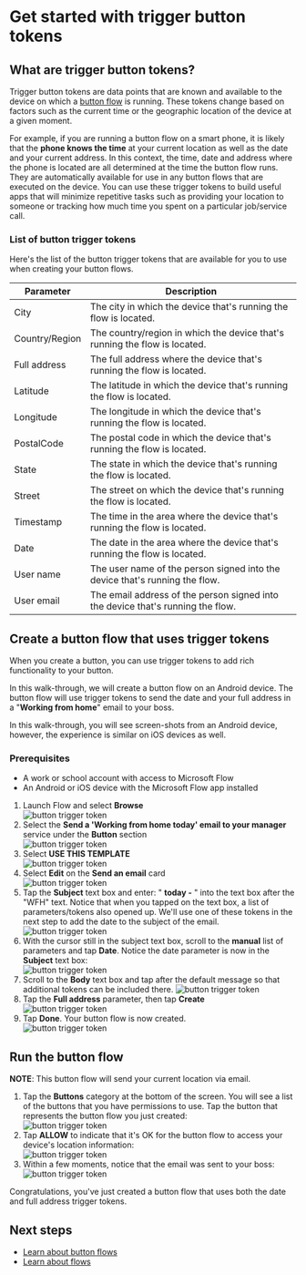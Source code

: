 <properties
    pageTitle="Button trigger tokens for Microsoft button flows | Microsoft Flow"
    description="Introduction to button trigger tokens for Microsoft button flows."
    services=""
    suite="flow"
    documentationCenter="na"
    authors="msftman"
    manager="anneta"
    editor=""
    tags=""/>

<tags
   ms.service="flow"
   ms.devlang="na"
   ms.topic="article"
   ms.tgt_pltfrm="na"
   ms.workload="na"
   ms.date="12/12/2016"
   ms.author="deonhe"/>

# Get started with trigger button tokens


## What are trigger button tokens?
Trigger button tokens are data points that are known and available to the device on which a [button flow](./introduction-to-button-flows.md) is running. These tokens change based on factors such as the current time or the geographic location of the device at a given moment.  

For example, if you are running a button flow on a smart phone, it is likely that the **phone knows the time** at your current location as well as the date and your current address. In this context, the time, date and address where the phone is located are all determined at the time the button flow runs. They are automatically available for use in any button flows that are executed on the device. You can use these trigger tokens to build useful apps that will minimize repetitive tasks such as providing your location to someone or tracking how much time you spent on a particular job/service call.

### List of button trigger tokens
Here's the list of the button trigger tokens that are available for you to use when creating your button flows.

Parameter| Description
---------|------------
City| The city in which the device that's running the flow is located.
Country/Region|The country/region in which the device that's running the flow is located.
Full address|The full address where the device that's running the flow is located.
Latitude|The latitude in which the device that's running the flow is located.
Longitude|The longitude in which the device that's running the flow is located.
PostalCode|The postal code in which the device that's running the flow is located.
State|The state in which the device that's running the flow is located.
Street|The street on which the device that's running the flow is located.
Timestamp|The time in the area where the device that's running the flow is located.
Date|The date in the area where the device that's running the flow is located.
User name|The user name of the person signed into the device that's running the flow.
User email|The email address of the person signed into the device that's running the flow.


## Create a button flow that uses trigger tokens
When you create a button, you can use trigger tokens to add rich functionality to your button. 

In this walk-through, we will create a button flow on an Android device. The button flow will use trigger tokens to send the date and your full address in a "**Working from home**" email to your boss.  

In this walk-through, you will see screen-shots from an Android device, however, the experience is similar on iOS devices as well.

### Prerequisites 

- A work or school account with access to Microsoft Flow  
- An Android or iOS device with the Microsoft Flow app installed

1. Launch Flow and select **Browse**   
![button trigger token](./media/introduction-to-button-trigger-tokens/1.png)  
1. Select the **Send a 'Working from home today' email to your manager** service under the **Button** section   
![button trigger token](./media/introduction-to-button-trigger-tokens/2.png)  
1. Select **USE THIS TEMPLATE**  
![button trigger token](./media/introduction-to-button-trigger-tokens/3.png)  
4. Select **Edit** on the **Send an email** card  
![button trigger token](./media/introduction-to-button-trigger-tokens/3-5.png)  
5. Tap the **Subject** text box and enter: " **today -** " into the text box after the "WFH" text. Notice that when you tapped on the text box, a list of parameters/tokens also opened up. We'll use one of these tokens in the next step to add the date to the subject of the email.  
![button trigger token](./media/introduction-to-button-trigger-tokens/4.png)  
6. With the cursor still in the subject text box, scroll to the **manual** list of parameters and tap **Date**. Notice the date parameter is now in the **Subject** text box:  
![button trigger token](./media/introduction-to-button-trigger-tokens/6.png)  
7. Scroll to the **Body** text box and tap after the default message so that additional tokens can be included there.
![button trigger token](./media/introduction-to-button-trigger-tokens/7.png)  
8. Tap the **Full address** parameter, then tap **Create**  
![button trigger token](./media/introduction-to-button-trigger-tokens/8.png)  
1. Tap **Done**. Your button flow is now created.  
![button trigger token](./media/introduction-to-button-trigger-tokens/9.png)  

## Run the button flow

**NOTE**: This button flow will send your current location via email.  

1. Tap the **Buttons** category at the bottom of the screen. You will see a list of the buttons that you have permissions to use. Tap the button that represents the button flow you just created:  
![button trigger token](./media/introduction-to-button-trigger-tokens/10.png)  
1. Tap **ALLOW** to indicate that it's OK for the button flow to access your device's location information:  
![button trigger token](./media/introduction-to-button-trigger-tokens/11.png)  
1. Within a few moments, notice that the email was sent to your boss:  
![button trigger token](./media/introduction-to-button-trigger-tokens/12.png)  

Congratulations, you've just created a button flow that uses both the date and full address trigger tokens. 

## Next steps

- [Learn about button flows](./introduction-to-button-flows.md)  
- [Learn about flows](./guided-learning/learning-introducing-flow.md)
